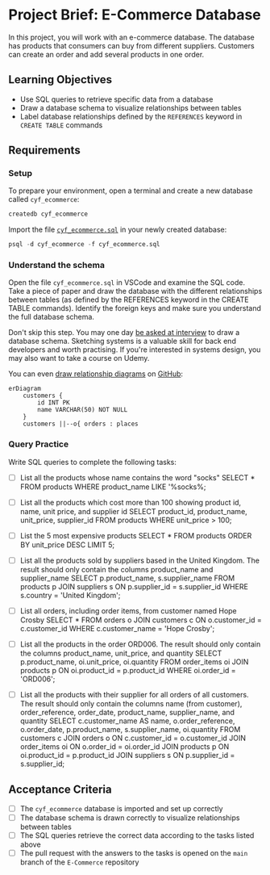 # Project Brief: E-Commerce Database

In this project, you will work with an e-commerce database. The database has products that consumers can buy from different suppliers. Customers can create an order and add several products in one order.

## Learning Objectives

- Use SQL queries to retrieve specific data from a database
- Draw a database schema to visualize relationships between tables
- Label database relationships defined by the `REFERENCES` keyword in `CREATE TABLE` commands

## Requirements

### Setup

To prepare your environment, open a terminal and create a new database called `cyf_ecommerce`:

```sql
createdb cyf_ecommerce
```

Import the file [`cyf_ecommerce.sql`](./cyf_ecommerce.sql) in your newly created database:

```sql
psql -d cyf_ecommerce -f cyf_ecommerce.sql
```

### Understand the schema

Open the file `cyf_ecommerce.sql` in VSCode and examine the SQL code. Take a piece of paper and draw the database with the different relationships between tables (as defined by the REFERENCES keyword in the CREATE TABLE commands). Identify the foreign keys and make sure you understand the full database schema.

Don't skip this step. You may one day [be asked at interview](https://monzo.com/blog/2022/03/23/demystifying-the-backend-engineering-interview-process) to draw a database schema. Sketching systems is a valuable skill for back end developers and worth practising. If you're interested in systems design, you may also want to take a course on Udemy.

You can even [draw relationship diagrams](https://mermaid.js.org/syntax/entityRelationshipDiagram.html) on [GitHub](https://docs.github.com/en/get-started/writing-on-github/working-with-advanced-formatting/creating-diagrams):

```mermaid
erDiagram
    customers {
        id INT PK
        name VARCHAR(50) NOT NULL
    }
    customers ||--o{ orders : places
```

### Query Practice

Write SQL queries to complete the following tasks:

- [ ] List all the products whose name contains the word "socks"
      SELECT \* FROM products WHERE product_name LIKE '%socks%;

- [ ] List all the products which cost more than 100 showing product id, name, unit price, and supplier id
      SELECT product_id, product_name, unit_price, supplier_id FROM products WHERE unit_price > 100;

- [ ] List the 5 most expensive products
      SELECT \* FROM products ORDER BY unit_price DESC LIMIT 5;

- [ ] List all the products sold by suppliers based in the United Kingdom. The result should only contain the columns product_name and supplier_name
      SELECT p.product_name, s.supplier_name FROM products p JOIN suppliers s ON p.supplier_id = s.supplier_id WHERE s.country = 'United Kingdom';

- [ ] List all orders, including order items, from customer named Hope Crosby
      SELECT \* FROM orders o JOIN customers c ON o.customer_id = c.customer_id WHERE c.customer_name = 'Hope Crosby';

- [ ] List all the products in the order ORD006. The result should only contain the columns product_name, unit_price, and quantity
      SELECT p.product_name, oi.unit_price, oi.quantity FROM order_items oi JOIN products p ON oi.product_id = p.product_id WHERE oi.order_id = 'ORD006';

- [ ] List all the products with their supplier for all orders of all customers. The result should only contain the columns name (from customer), order_reference, order_date, product_name, supplier_name, and quantity
      SELECT c.customer_name AS name, o.order_reference, o.order_date, p.product_name, s.supplier_name, oi.quantity FROM customers c JOIN orders o ON c.customer_id = o.customer_id JOIN order_items oi ON o.order_id = oi.order_id JOIN products p ON oi.product_id = p.product_id JOIN suppliers s ON p.supplier_id = s.supplier_id;

## Acceptance Criteria

- [ ] The `cyf_ecommerce` database is imported and set up correctly
- [ ] The database schema is drawn correctly to visualize relationships between tables
- [ ] The SQL queries retrieve the correct data according to the tasks listed above
- [ ] The pull request with the answers to the tasks is opened on the `main` branch of the `E-Commerce` repository
